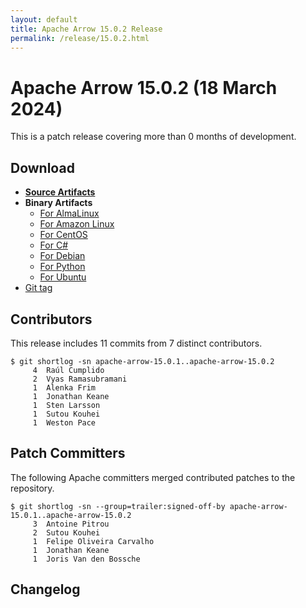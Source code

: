 ```yaml
---
layout: default
title: Apache Arrow 15.0.2 Release
permalink: /release/15.0.2.html
---
```

<!--
{% comment %}
Licensed to the Apache Software Foundation (ASF) under one or more
contributor license agreements.  See the NOTICE file distributed with
this work for additional information regarding copyright ownership.
The ASF licenses this file to you under the Apache License, Version 2.0
(the "License"); you may not use this file except in compliance with
the License.  You may obtain a copy of the License at

http://www.apache.org/licenses/LICENSE-2.0

Unless required by applicable law or agreed to in writing, software
distributed under the License is distributed on an "AS IS" BASIS,
WITHOUT WARRANTIES OR CONDITIONS OF ANY KIND, either express or implied.
See the License for the specific language governing permissions and
limitations under the License.
{% endcomment %}
-->

# Apache Arrow 15.0.2 (18 March 2024)

This is a patch release covering more than 0 months of development.

## Download

* [**Source Artifacts**][1]
* **Binary Artifacts**
  * [For AlmaLinux][2]
  * [For Amazon Linux][3]
  * [For CentOS][4]
  * [For C#][5]
  * [For Debian][6]
  * [For Python][7]
  * [For Ubuntu][8]
* [Git tag][9]

## Contributors

This release includes 11 commits from 7 distinct contributors.

```console
$ git shortlog -sn apache-arrow-15.0.1..apache-arrow-15.0.2
     4	Raúl Cumplido
     2	Vyas Ramasubramani
     1	Alenka Frim
     1	Jonathan Keane
     1	Sten Larsson
     1	Sutou Kouhei
     1	Weston Pace
```

## Patch Committers

The following Apache committers merged contributed patches to the repository.

```console
$ git shortlog -sn --group=trailer:signed-off-by apache-arrow-15.0.1..apache-arrow-15.0.2
     3	Antoine Pitrou
     2	Sutou Kouhei
     1	Felipe Oliveira Carvalho
     1	Jonathan Keane
     1	Joris Van den Bossche
```

## Changelog

[1]: https://www.apache.org/dyn/closer.lua/arrow/arrow-15.0.2/
[2]: https://apache.jfrog.io/artifactory/arrow/almalinux/
[3]: https://apache.jfrog.io/artifactory/arrow/amazon-linux/
[4]: https://apache.jfrog.io/artifactory/arrow/centos/
[5]: https://apache.jfrog.io/artifactory/arrow/nuget/
[6]: https://apache.jfrog.io/artifactory/arrow/debian/
[7]: https://apache.jfrog.io/artifactory/arrow/python/15.0.2/
[8]: https://apache.jfrog.io/artifactory/arrow/ubuntu/
[9]: https://github.com/apache/arrow/releases/tag/apache-arrow-15.0.2
